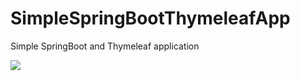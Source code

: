 # SimpleSpringBootThymeleafApp

Simple SpringBoot and  Thymeleaf  application 

![](https://pbs.twimg.com/media/FVShyQ5XsAEn7a6?format=png&name=large)






















































